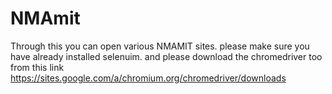 # NMAmit
Through this you can open various NMAMIT sites.
please make sure you have already installed selenuim.
and please download the chromedriver too from this link
https://sites.google.com/a/chromium.org/chromedriver/downloads
